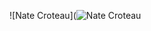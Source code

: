 ![Nate Croteau](![Nate Croteau](https://user-images.githubusercontent.com/74217526/119541030-58815580-bd4b-11eb-96fd-b6b9cf57b876.png)


<!--
**natekcroteau/natekcroteau** is a ✨ _special_ ✨ repository because its `README.md` (this file) appears on your GitHub profile.

Here are some ideas to get you started:

- 🔭 I’m currently working on ...
- 🌱 I’m currently learning ...
- 👯 I’m looking to collaborate on ...
- 🤔 I’m looking for help with ...
- 💬 Ask me about ...
- 📫 How to reach me: ...
- 😄 Pronouns: ...
- ⚡ Fun fact: ...
-->
